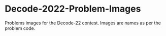 # Decode-2022-Problem-Images
Problems images for the Decode-22 contest. Images are names as per the problem code.
